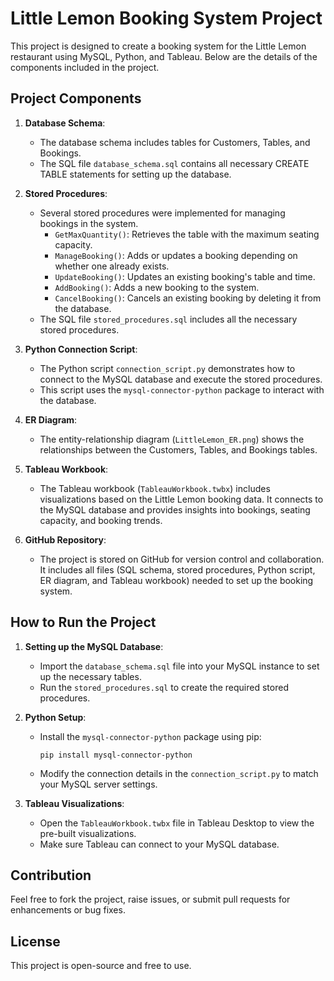 
# Little Lemon Booking System Project

This project is designed to create a booking system for the Little Lemon restaurant using MySQL, Python, and Tableau. Below are the details of the components included in the project.

## Project Components

1. **Database Schema**:
   - The database schema includes tables for Customers, Tables, and Bookings.
   - The SQL file `database_schema.sql` contains all necessary CREATE TABLE statements for setting up the database.

2. **Stored Procedures**:
   - Several stored procedures were implemented for managing bookings in the system.
     - `GetMaxQuantity()`: Retrieves the table with the maximum seating capacity.
     - `ManageBooking()`: Adds or updates a booking depending on whether one already exists.
     - `UpdateBooking()`: Updates an existing booking's table and time.
     - `AddBooking()`: Adds a new booking to the system.
     - `CancelBooking()`: Cancels an existing booking by deleting it from the database.
   - The SQL file `stored_procedures.sql` includes all the necessary stored procedures.

3. **Python Connection Script**:
   - The Python script `connection_script.py` demonstrates how to connect to the MySQL database and execute the stored procedures.
   - This script uses the `mysql-connector-python` package to interact with the database.

4. **ER Diagram**:
   - The entity-relationship diagram (`LittleLemon_ER.png`) shows the relationships between the Customers, Tables, and Bookings tables.

5. **Tableau Workbook**:
   - The Tableau workbook (`TableauWorkbook.twbx`) includes visualizations based on the Little Lemon booking data. It connects to the MySQL database and provides insights into bookings, seating capacity, and booking trends.

6. **GitHub Repository**:
   - The project is stored on GitHub for version control and collaboration. It includes all files (SQL schema, stored procedures, Python script, ER diagram, and Tableau workbook) needed to set up the booking system.

## How to Run the Project

1. **Setting up the MySQL Database**:
   - Import the `database_schema.sql` file into your MySQL instance to set up the necessary tables.
   - Run the `stored_procedures.sql` to create the required stored procedures.

2. **Python Setup**:
   - Install the `mysql-connector-python` package using pip: 
     ```
     pip install mysql-connector-python
     ```
   - Modify the connection details in the `connection_script.py` to match your MySQL server settings.

3. **Tableau Visualizations**:
   - Open the `TableauWorkbook.twbx` file in Tableau Desktop to view the pre-built visualizations.
   - Make sure Tableau can connect to your MySQL database.

## Contribution

Feel free to fork the project, raise issues, or submit pull requests for enhancements or bug fixes.

## License

This project is open-source and free to use.
